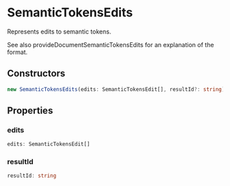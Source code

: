 # SemanticTokensEdits

Represents edits to semantic tokens.

See also provideDocumentSemanticTokensEdits for an explanation of the format.

## Constructors

```typescript
new SemanticTokensEdits(edits: SemanticTokensEdit[], resultId?: string): SemanticTokensEdits
```

## Properties

### edits

```typescript
edits: SemanticTokensEdit[]
```

### resultId

```typescript
resultId: string
```

[SemanticTokensEdit]: SemanticTokensEdit.md
